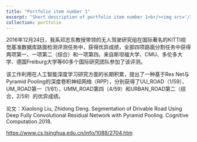 ```yaml
---
title: "Portfolio item number 1"
excerpt: "Short description of portfolio item number 1<br/><img src='/images/500x300.png'>"
collection: portfolio
---
```



2016年12月24日，我系邓志东教授带领的无人驾驶研究组在国际著名的KITTI视觉基准数据库路面检测评测任务中，获得优异成绩，全部四项路面分割任务中获得两项第一、一项第二（综合）和一项第四。来自斯坦福大学、CMU、多伦多大学、德国Freiburg大学等60多个国际研究团队参加了该评测。

该工作利用在人工智能深度学习研究方面的长期积累，提出了一种基于Res Net与Pyramid Pooling的深度卷积神经网络（RPP），分别获得了UU_ROAD（1/59）、UM_ROAD第一（1/61），UMM_ROAD第四（4/59）和URBAN_ROAD第二（综合，2/59）的优异成绩。

论文：Xiaolong Liu, Zhidong Deng. Segmentation of Drivable Road Using Deep Fully Convolutional Residual Network with Pyramid Pooling. Cognitive Computation.2018.

https://www.cs.tsinghua.edu.cn/info/1088/2704.htm
